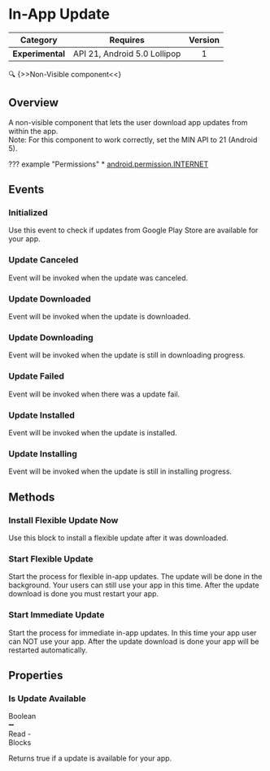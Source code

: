 # In-App Update

| Category | Requires | Version |
|:--------:|:-------:|:--------:|
|**Experimental**|<span class="chip chip-any">API 21, Android 5.0 Lollipop</span>|<span class="chip chip-number">1</span>|

:mag: {>>Non-Visible component<<}

## Overview

A non-visible component that lets the user download app updates from within the app.   
Note\: For this component to work correctly, set the MIN API to 21 (Android 5).

??? example "Permissions"
    * [android.permission.INTERNET](https://developer.android.com/reference/android/Manifest.permission.html#INTERNET)

## Events

### Initialized

Use this event to check if updates from Google Play Store are available for your app.

<div class="block" ai2-block="event" not-rendered="true" value="%7B%22componentName%22:%20%22In-App%20Update%22,%20%22name%22:%20%22Initialized%22,%20%22param%22:%20%5B%5D%7D"></div>

### Update Canceled

Event will be invoked when the update was canceled.

<div class="block" ai2-block="event" not-rendered="true" value="%7B%22componentName%22:%20%22In-App%20Update%22,%20%22name%22:%20%22Update%20Canceled%22,%20%22param%22:%20%5B%5D%7D"></div>

### Update Downloaded

Event will be invoked when the update is downloaded.

<div class="block" ai2-block="event" not-rendered="true" value="%7B%22componentName%22:%20%22In-App%20Update%22,%20%22name%22:%20%22Update%20Downloaded%22,%20%22param%22:%20%5B%5D%7D"></div>

### Update Downloading

Event will be invoked when the update is still in downloading progress.

<div class="block" ai2-block="event" not-rendered="true" value="%7B%22componentName%22:%20%22In-App%20Update%22,%20%22name%22:%20%22Update%20Downloading%22,%20%22param%22:%20%5B%5D%7D"></div>

### Update Failed

Event will be invoked when there was a update fail.

<div class="block" ai2-block="event" not-rendered="true" value="%7B%22componentName%22:%20%22In-App%20Update%22,%20%22name%22:%20%22Update%20Failed%22,%20%22param%22:%20%5B%5D%7D"></div>

### Update Installed

Event will be invoked when the update is installed.

<div class="block" ai2-block="event" not-rendered="true" value="%7B%22componentName%22:%20%22In-App%20Update%22,%20%22name%22:%20%22Update%20Installed%22,%20%22param%22:%20%5B%5D%7D"></div>

### Update Installing

Event will be invoked when the update is still in installing progress.

<div class="block" ai2-block="event" not-rendered="true" value="%7B%22componentName%22:%20%22In-App%20Update%22,%20%22name%22:%20%22Update%20Installing%22,%20%22param%22:%20%5B%5D%7D"></div>

## Methods

### Install Flexible Update Now

Use this block to install a flexible update after it was downloaded.

<div class="block" ai2-block="method" not-rendered="true" value="%7B%22componentName%22:%20%22In-App%20Update%22,%20%22name%22:%20%22Install%20Flexible%20Update%20Now%22,%20%22output%22:%20false,%20%22param%22:%20%5B%5D%7D"></div>

### Start Flexible Update

Start the process for flexible in-app updates. The update will be done in the background. Your users can still use your app in this time. After the update download is done you must restart your app.

<div class="block" ai2-block="method" not-rendered="true" value="%7B%22componentName%22:%20%22In-App%20Update%22,%20%22name%22:%20%22Start%20Flexible%20Update%22,%20%22output%22:%20false,%20%22param%22:%20%5B%5D%7D"></div>

### Start Immediate Update

Start the process for immediate in-app updates. In this time your app user can NOT use your app. After the update download is done your app will be restarted automatically.

<div class="block" ai2-block="method" not-rendered="true" value="%7B%22componentName%22:%20%22In-App%20Update%22,%20%22name%22:%20%22Start%20Immediate%20Update%22,%20%22output%22:%20false,%20%22param%22:%20%5B%5D%7D"></div>

## Properties

### Is Update Available

<span style="user-select: none; white-space:pre-wrap;"><span class="chip chip-boolean">Boolean</span> :heavy_minus_sign: <span class="chip chip-rw">Read</span>  - <span class="chip chip-bd">Blocks</span></span>

Returns true if a update is available for your app.

<div class="block" ai2-block="property" not-rendered="true" value="%7B%22componentName%22:%20%22In-App%20Update%22,%20%22name%22:%20%22Is%20Update%20Available%22,%20%22getter%22:%20true%7D"></div>
